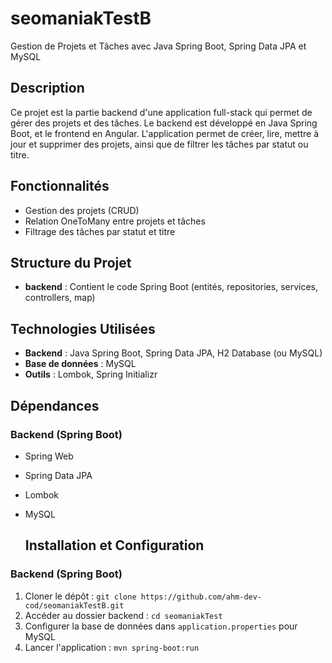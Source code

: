 # seomaniakTestB
Gestion de Projets et Tâches avec Java Spring Boot, Spring Data JPA et MySQL

## Description
Ce projet est la partie backend d'une application full-stack qui permet de gérer des projets et des tâches. Le backend est développé en Java Spring Boot, et le frontend en Angular. L'application permet de créer, lire, mettre à jour et supprimer des projets, ainsi que de filtrer les tâches par statut ou titre.

## Fonctionnalités
- Gestion des projets (CRUD)
- Relation OneToMany entre projets et tâches
- Filtrage des tâches par statut et titre

## Structure du Projet
- **backend** : Contient le code Spring Boot (entités, repositories, services, controllers, map)

## Technologies Utilisées
- **Backend** : Java Spring Boot, Spring Data JPA, H2 Database (ou MySQL)
- **Base de données** : MySQL
- **Outils** : Lombok, Spring Initializr

## Dépendances
### Backend (Spring Boot)
- Spring Web
- Spring Data JPA
- Lombok
- MySQL

  ## Installation et Configuration
### Backend (Spring Boot)
1. Cloner le dépôt : `git clone https://github.com/ahm-dev-cod/seomaniakTestB.git`
2. Accéder au dossier backend : `cd seomaniakTest`
3. Configurer la base de données dans `application.properties` pour MySQL
4. Lancer l'application : `mvn spring-boot:run`
